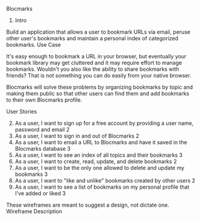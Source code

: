 Blocmarks

1) Intro

Build an application that allows a user to bookmark URLs via email, peruse other user's bookmarks and maintain a personal index of categorized bookmarks.
Use Case

It's easy enough to bookmark a URL in your browser, but eventually your bookmark library may get cluttered and it may require effort to manage bookmarks. Wouldn't you also like the ability to share bookmarks with friends? That is not something you can do easily from your native browser.

Blocmarks will solve these problems by organizing bookmarks by topic and making them public so that other users can find them and add bookmarks to their own Blocmarks profile.

User Stories

2) As a user, I want to sign up for a free account by providing a user name, password and email 	2
3) As a user, I want to sign in and out of Blocmarks 	2
4) As a user, I want to email a URL to Blocmarks and have it saved in the Blocmarks database 	3
5) As a user, I want to see an index of all topics and their bookmarks 	3
6) As a user, I want to create, read, update, and delete bookmarks 	2
7) As a user, I want to be the only one allowed to delete and update my bookmarks 	3
8) As a user, I want to "like and unlike" bookmarks created by other users 	2
9) As a user, I want to see a list of bookmarks on my personal profile that I've added or liked 	3

These wireframes are meant to suggest a design, not dictate one.
Wireframe 	Description
